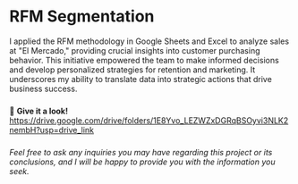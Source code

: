 # RFM Segmentation
I applied the RFM methodology in Google Sheets and Excel to analyze sales at "El Mercado," providing crucial insights into customer purchasing behavior. This initiative empowered the team to make informed decisions and develop personalized strategies for retention and marketing. It underscores my ability to translate data into strategic actions that drive business success.
###
📂 **Give it a look!** https://drive.google.com/drive/folders/1E8Yvo_LEZWZxDGRqBSOyvi3NLK2nembH?usp=drive_link
###
*Feel free to ask any inquiries you may have regarding this project or its conclusions, and I will be happy to provide you with the information you seek.*
